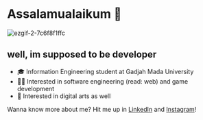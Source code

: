 # Assalamualaikum 👋
![ezgif-2-7c6f8f1ffc](https://github.com/saddansyah/saddansyah/assets/73093118/41888f5c-01f9-4bca-8658-3b30aa406521)
## well, im supposed to be developer
- 🎓 Information Engineering student at Gadjah Mada University
- 👩‍💻 Interested in software engineering (read: web) and game development
- 🎨 Interested in digital arts as well

Wanna know more about me? Hit me up in [LinkedIn](https://www.linkedin.com/in/saddan-syah-a-a914011b8/) and [Instagram](https://www.instagram.com/saddansyah/)!

